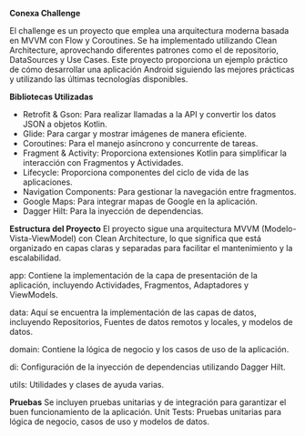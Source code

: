 **Conexa Challenge**

El challenge es un proyecto que emplea una arquitectura moderna basada en MVVM con Flow y Coroutines. Se ha implementado utilizando Clean Architecture, aprovechando diferentes patrones como el de repositorio, DataSources y Use Cases. Este proyecto proporciona un ejemplo práctico de cómo desarrollar una aplicación Android siguiendo las mejores prácticas y utilizando las últimas tecnologías disponibles.


**Bibliotecas Utilizadas**

- Retrofit & Gson: Para realizar llamadas a la API y convertir los datos JSON a objetos Kotlin.
- Glide: Para cargar y mostrar imágenes de manera eficiente.
- Coroutines: Para el manejo asíncrono y concurrente de tareas.
- Fragment & Activity: Proporciona extensiones Kotlin para simplificar la interacción con Fragmentos y Actividades.
- Lifecycle: Proporciona componentes del ciclo de vida de las aplicaciones.
- Navigation Components: Para gestionar la navegación entre fragmentos.
- Google Maps: Para integrar mapas de Google en la aplicación.
- Dagger Hilt: Para la inyección de dependencias.


**Estructura del Proyecto**
El proyecto sigue una arquitectura MVVM (Modelo-Vista-ViewModel) con Clean Architecture, lo que significa que está organizado en capas claras y separadas para facilitar el mantenimiento y la escalabilidad.

app: Contiene la implementación de la capa de presentación de la aplicación, incluyendo Actividades, Fragmentos, Adaptadores y ViewModels.

data: Aquí se encuentra la implementación de las capas de datos, incluyendo Repositorios, Fuentes de datos remotos y locales, y modelos de datos.

domain: Contiene la lógica de negocio y los casos de uso de la aplicación.

di: Configuración de la inyección de dependencias utilizando Dagger Hilt.

utils: Utilidades y clases de ayuda varias.

**Pruebas**
Se incluyen pruebas unitarias y de integración para garantizar el buen funcionamiento de la aplicación.
Unit Tests: Pruebas unitarias para lógica de negocio, casos de uso y modelos de datos.
